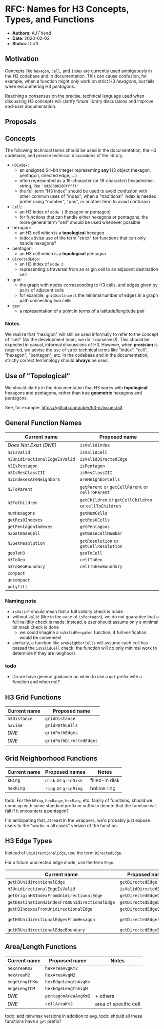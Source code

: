 # RFC: Names for H3 Concepts, Types, and Functions

- **Authors**: AJ Friend
- **Date**: 2020-02-02
- **Status**: Draft

## Motivation

Concepts like `hexagon`, `cell`, and `index` are currently used ambiguously in the H3 codebase and in documentation.
This can cause confusion, for example, when a function might only work on strict H3 *hexagons*, but fails when encountering H3 *pentagons*.

Reaching a consensus on the precise, technical language used when discussing H3 concepts will clarify future library discussions and improve end-user documentation.

## Proposals

## Concepts

The following technical terms should be used in the documentation, the H3 codebase, and precise technical discussions of the library.

- `H3Index`:
    - an unsigned 64-bit integer representing **any** H3 object (hexagon, pentagon, directed edge, ...)
    - often represented as a 15-character (or 16-character) hexadecimal string, like `'8928308280fffff'`
    - the full term "H3 index" should be used to avoid confusion with other common uses of "index"; when a "traditional" index is needed, prefer using "number", "pos", or another term to avoid confusion
- `Cell`:
    - an H3 index of `mode 1` (hexagon or pentagon)
    - for functions that can handle either hexagons or pentagons, the more general term "cell" should be used whenever possible
- hexagon:
    - an H3 cell which is a **topological** hexagon
    - todo: advise use of the term "strict" for functions that can only handle hexagons?
- pentagon:
    - an H3 cell which is a **topological** pentagon
- `DirectedEdge`:
    - an H3 index of `mode 2`
    - representing a traversal from an origin cell to an adjacent destination cell
- grid:
    - the graph with nodes corresponding to H3 cells, and edges given by pairs of adjacent cells
    - for example, `gridDistance` is the minimal number of edges in a graph path connecting two cells
- `geo`:
    - a representation of a point in terms of a latitude/longitude pair

### Notes

We realize that "hexagon" will still be used informally to refer to the concept of "cell" (As the development team, we do it ourselves!).
This should be expected in casual, informal discussions of H3.
However, when **precision** is required, we advise the use of strict technical terms like "index", "cell", "hexagon", "pentagon", etc.
In the codebase and in the documentation, strictly correct terminology should **always** be used.


## Use of "Topological"

We should clarify in the documentation that H3 works with **topological** hexagons and pentagons, rather than true **geometric** hexagons and pentagons.

See, for example: https://github.com/uber/h3-js/issues/53


## General Function Names

|          Current name         |                     Proposed name                      |
|-------------------------------|--------------------------------------------------------|
| *Does Not Exist (DNE)*        | `isValidIndex`                                         |
| `h3IsValid`                   | `isValidCell`                                          |
| `h3UnidirectionalEdgeIsValid` | `isValidDirectedEdge`                                  |
| `h3IsPentagon`                | `isPentagon`                                           |
| `h3IsResClassIII`             | `isResClassIII`                                        |
| `h3IndexesAreNeighbors`       | `areNeighborCells`                                     |
| `h3ToParent`                  | `getParent` or `getCellParent` or `cellToParent`       |
| `h3ToChildren`                | `getChildren` or `getCellChildren` or `cellToChildren` |
| `numHexagons`                 | `getNumCells`                                          |
| `getRes0Indexes`              | `getRes0Cells`                                         |
| `getPentagonIndexes`          | `getPentagons`                                         |
| `h3GetBaseCell`               | `getBaseCellNumber`                                    |
| `h3GetResolution`             | `getResolution` or `getCellResolution`                 |
| `geoToH3`                     | `geoToCell`                                            |
| `h3ToGeo`                     | `cellToGeo`                                            |
| `h3ToGeoBoundary`             | `cellToGeoBoundary`                                    |
| `compact`                     |                                                        |
| `uncompact`                   |                                                        |
| `polyfill`                    |                                                        |


### Naming note

- `isValid*` should mean that a full validity check is made
- without `Valid` (like in the case of `isPentagon`), we do not guarantee
  that a full validity check is made; instead, a user should assume only a
  minimal bit mask check is done
    - we could imagine a `isValidPengaton` function, if full verification
      would be convenient
- similarly, a function like `areNeighborCells` will assume each cell
  has passed the `isValidCell` check; the function will do only minimal
  work to determine if they are neighbors

### todo
- Do we have general guidance on when to use a `get` prefix with a function and when not?


## H3 Grid Functions

| Current name |      Proposed name      |
|--------------|-------------------------|
| `h3Distance` | `gridDistance`          |
| `h3Line`     | `gridPathCells`         |
| *DNE*        | `gridPathEdges`         |
| *DNE*        | `gridPathDirectedEdges` |


## Grid Neighborhood Functions

| Current name |    Proposed names    |     Notes      |
|--------------|----------------------|----------------|
| `kRing`      | `disk` or `gridDisk` | filled-in disk |
| `hexRing`    | `ring` or `gridRing` | hollow ring    |


todo: For the `kRing`, `hexRange`, `hexRing`, etc. family of functions, should we come up with some standard prefix or suffix to denote that the function will fail if it encounters a pentagon?

I'm anticipating that, at least in the wrappers, we'd probably just expose users to the "works in all cases" version of the function.


## H3 Edge Types

Instead of `UnidirectionalEdge`, use the term `DirectedEdge`.

For a future undirected edge mode, use the term `Edge`.

|                  Current name                 |    Proposed name (`get`)     |         Alternate (`to`)         |
|-----------------------------------------------|------------------------------|----------------------------------|
| `getH3UnidirectionalEdge`                     | `getDirectedEdge`            |                                  |
| `h3UnidirectionalEdgeIsValid`                 | `isValidDirectedEdge`        |                                  |
| `getOriginH3IndexFromUnidirectionalEdge`      | `getDirectedEdgeOrigin`      | `directedEdgeToOrigin`           |
| `getDestinationH3IndexFromUnidirectionalEdge` | `getDirectedEdgeDestination` | `directedEdgeToDestination`      |
| `getH3IndexesFromUnidirectionalEdge`          | `getDirectedEdgeCells`       | `directedEdgeToCells`            |
| `getH3UnidirectionalEdgesFromHexagon`         | `getDirectedEdgesFromCell`   | `cellToDirectedEdges` (6 or 12?) |
| `getH3UnidirectionalEdgeBoundary`             | `getDirectedEdgeBoundary`    | `directedEdgeToBoundary`         |


## Area/Length Functions

|  Current name  |    Proposed name     |         Notes         |
|----------------|----------------------|-----------------------|
| `hexAreaKm2`   | `hexAreaAvgKm2`      |                       |
| `hexAreaM2`    | `hexAreaAvgM2`       |                       |
| `edgeLengthKm` | `hexEdgeLengthAvgKm` |                       |
| `edgeLengthM`  | `hexEdgeLengthAvgM`  |                       |
| *DNE*          | `pentagonAreaAvgKm2` | + others              |
| *DNE*          | `cellAreaKm2`        | area of specific cell |

todo: add min/max versions in addition to avg.
todo: should all these functions have a `get` prefix?
